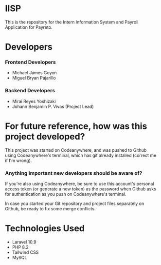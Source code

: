 # IISP

This is the repository for the Intern Information System and Payroll Application for Payreto.

# Developers
### Frontend Developers
- Michael James Goyon
- Miguel Bryan Pajarillo

### Backend Developers
- Mirai Reyes Yoshizaki
- Johann Benjamin P. Vivas (Project Lead)

# For future reference, how was this project developed?
This project was started on Codeanywhere, and was pushed to Github using Codeanywhere's terminal, which has git already installed (correct me if I'm wrong).

### Anything important new developers should be aware of?
If you're also using Codeanywhere, be sure to use this account's personal access token (or generate a new token) as the password when Github asks for authentication as you push on Codeanywhere's terminal.

In case you started your Git repository and project files separately on Github, be ready to fix some merge conflicts.

# Technologies Used

- Laravel 10.9
- PHP 8.2
- Tailwind CSS
- MySQL
